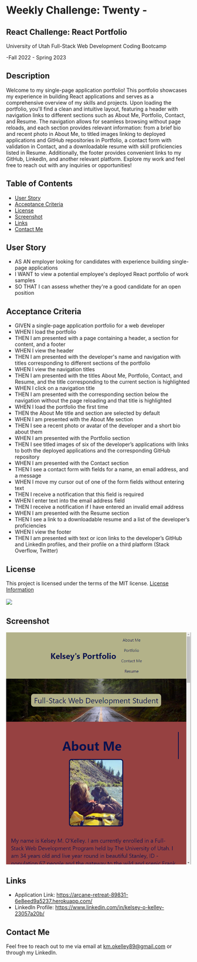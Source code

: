 # Weekly Challenge: Twenty -

## React Challenge: React Portfolio

  University of Utah
  Full-Stack Web Development Coding Bootcamp

  -Fall 2022 - Spring 2023

## Description

  Welcome to my single-page application portfolio! This portfolio showcases my experience in building React applications and serves as a comprehensive overview of my skills and projects. Upon loading the portfolio, you'll find a clean and intuitive layout, featuring a header with navigation links to different sections such as About Me, Portfolio, Contact, and Resume. The navigation allows for seamless browsing without page reloads, and each section provides relevant information: from a brief bio and recent photo in About Me, to titled images linking to deployed applications and GitHub repositories in Portfolio, a contact form with validation in Contact, and a downloadable resume with skill proficiencies listed in Resume. Additionally, the footer provides convenient links to my GitHub, LinkedIn, and another relevant platform. Explore my work and feel free to reach out with any inquiries or opportunities!

## Table of Contents 

  - [User Story](#user-story)
  - [Acceptance Criteria](#acceptance-criteria)
  - [License](#license)
  - [Screenshot](#screenshot)
  - [Links](#links)
  - [Contact Me](#contact-me)

## User Story

  * AS AN employer looking for candidates with experience building single-page applications
  * I WANT to view a potential employee's deployed React portfolio of work samples
  * SO THAT I can assess whether they're a good candidate for an open position

## Acceptance Criteria 

  * GIVEN a single-page application portfolio for a web developer
  * WHEN I load the portfolio
  * THEN I am presented with a page containing a header, a section for content, and a footer
  * WHEN I view the header
  * THEN I am presented with the developer's name and navigation with titles corresponding to different sections of the portfolio
  * WHEN I view the navigation titles
  * THEN I am presented with the titles About Me, Portfolio, Contact, and Resume, and the title corresponding to the current section is highlighted
  * WHEN I click on a navigation title
  * THEN I am presented with the corresponding section below the navigation without the page reloading and that title is highlighted
  * WHEN I load the portfolio the first time
  * THEN the About Me title and section are selected by default
  * WHEN I am presented with the About Me section
  * THEN I see a recent photo or avatar of the developer and a short bio about them
  * WHEN I am presented with the Portfolio section
  * THEN I see titled images of six of the developer’s applications with links to both the deployed applications and the corresponding GitHub repository
  * WHEN I am presented with the Contact section
  * THEN I see a contact form with fields for a name, an email address, and a message
  * WHEN I move my cursor out of one of the form fields without entering text
  * THEN I receive a notification that this field is required
  * WHEN I enter text into the email address field
  * THEN I receive a notification if I have entered an invalid email address
  * WHEN I am presented with the Resume section
  * THEN I see a link to a downloadable resume and a list of the developer’s proficiencies
  * WHEN I view the footer
  * THEN I am presented with text or icon links to the developer’s GitHub and LinkedIn profiles, and their profile on a third platform (Stack Overflow, Twitter)

## License

  This project is licensed under the terms of the MIT license.
  [License Information](https://choosealicense.com/licenses/mit)
  <br/>
  <br/>
  <a href="https://choosealicense.com/licenses/mit">
  <img src="https://img.shields.io/badge/License-MIT-blue" />
  </a>

## Screenshot

 ![alt_text](./src/utils/Screenshot(64).png)

 ## Links

  * Application Link: https://arcane-retreat-89831-6e8eed9a5237.herokuapp.com/
  * LinkedIn Profile: https://www.linkedin.com/in/kelsey-o-kelley-23057a20b/

## Contact Me

  Feel free to reach out to me via email at km.okelley89@gmail.com or through my LinkedIn.